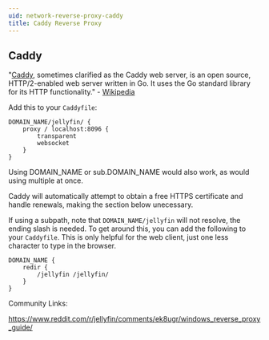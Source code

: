 ```yaml
---
uid: network-reverse-proxy-caddy
title: Caddy Reverse Proxy
---
```


## Caddy

"[Caddy](https://caddyserver.com/), sometimes clarified as the Caddy web server, is an open source, HTTP/2-enabled web server written in Go. It uses the Go standard library for its HTTP functionality." - [Wikipedia](https://en.wikipedia.org/wiki/Caddy_(web_server))

Add this to your `Caddyfile`:

```
DOMAIN_NAME/jellyfin/ {
    proxy / localhost:8096 {
        transparent
        websocket
    }
}
```

Using DOMAIN_NAME or sub.DOMAIN_NAME would also work, as would using multiple at once.

Caddy will automatically attempt to obtain a free HTTPS certificate and handle renewals, making the section below unecessary.

If using a subpath, note that `DOMAIN_NAME/jellyfin` will not resolve, the ending slash is needed. To get around this, you can add the following to your `Caddyfile`. This is only helpful for the web client, just one less character to type in the browser.

```
DOMAIN_NAME {
    redir {
        /jellyfin /jellyfin/
    }
}
```

Community Links:

https://www.reddit.com/r/jellyfin/comments/ek8ugr/windows_reverse_proxy_guide/
